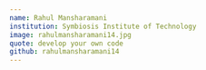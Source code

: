 ```yaml
---
name: Rahul Mansharamani
institution: Symbiosis Institute of Technology
image: rahulmansharamani14.jpg
quote: develop your own code
github: rahulmansharamani14
---
```


